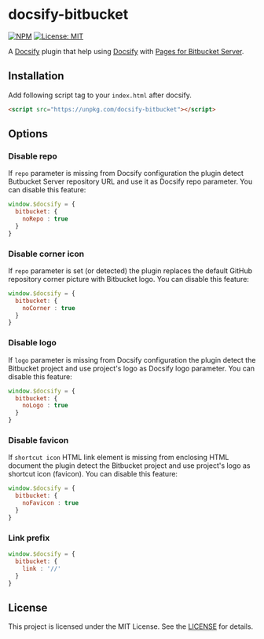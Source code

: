 # docsify-bitbucket

[![NPM](https://img.shields.io/npm/v/docsify-bitbucket.svg?style=flat-square)](https://www.npmjs.com/package/docsify-bitbucket)
[![License: MIT](https://img.shields.io/badge/License-MIT-yellow.svg?style=flat-square)](https://github.com/szkiba/docsify-bitbucket/blob/master/LICENSE)

A [Docsify](https://docsify.js.org) plugin that help using [Docsify](https://docsify.js.org) with [Pages for Bitbucket Server](https://mohamicorp.atlassian.net/wiki/spaces/DOC/pages/771817567/Pages+for+Bitbucket+Server).

## Installation

Add following script tag to your `index.html` after docsify.

```html
<script src="https://unpkg.com/docsify-bitbucket"></script>
```

## Options

### Disable repo

If `repo` parameter is missing from Docsify configuration the plugin detect Butbucket Server repository URL and use it as Docsify repo parameter. You can disable this feature:

```javascript
window.$docsify = {
  bitbucket: {
    noRepo : true
  }
}
```

### Disable corner icon

If `repo` parameter is set (or detected) the plugin replaces the default GitHub repository corner picture with Bitbucket logo. You can disable this feature:

```javascript
window.$docsify = {
  bitbucket: {
    noCorner : true
  }
}
```

### Disable logo

If `logo` parameter is missing from Docsify configuration the plugin detect the Bitbucket project and use project's logo as Docsify logo parameter. You can disable this feature:

```javascript
window.$docsify = {
  bitbucket: {
    noLogo : true
  }
}
```

### Disable favicon

If `shortcut icon` HTML link element is missing from enclosing HTML document the plugin detect the Bitbucket project and use project's logo as shortcut icon (favicon). You can disable this feature:

```javascript
window.$docsify = {
  bitbucket: {
    noFavicon : true
  }
}
```

### Link prefix

```javascript
window.$docsify = {
  bitbucket: {
    link : '//'
  }
}
```

## License

This project is licensed under the MIT License. See the [LICENSE](https://github.com/szkiba/docsify-bitbucket/blob/master/LICENSE) for details.
